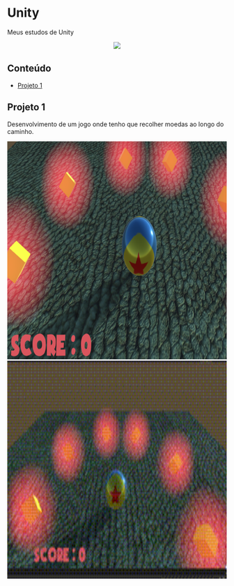 # Unity
Meus estudos de Unity

<p align="center">
<img height="500" src="https://media.giphy.com/media/b7lp44pNiRqsU/giphy.gif">
</p>



## Conteúdo
* [Projeto 1](#projeto-1)

## Projeto 1

Desenvolvimento de um jogo onde tenho que recolher moedas ao longo do caminho.
<p align="center">
<img height="500" src="https://github.com/Clalloures/Unity/blob/master/imagens/tela_jogo.PNG">
<img height="500" src="https://github.com/Clalloures/Unity/blob/master/imagens/bloggif_5f1648aa8bbea.gif">
</p>

